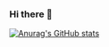 ### Hi there 👋

[![Anurag's GitHub stats](https://github-readme-stats.vercel.app/api?username=12LetterMeme)](https://github.com/anuraghazra/github-readme-stats)

<!--
**12LetterMeme/12LetterMeme** is a ✨ _special_ ✨ repository because its `README.md` (this file) appears on your GitHub profile.

Here are some ideas to get you started:

- 🔭 I’m currently working on ...
- 🌱 I’m currently learning ...
- 👯 I’m looking to collaborate on ...
- 🤔 I’m looking for help with ...
- 💬 Ask me about ...
- 📫 How to reach me: ...
- 😄 Pronouns: ...
- ⚡ Fun fact: ...
-->
